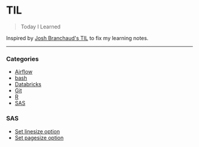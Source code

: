 # TIL

> Today I Learned

Inspired by [Josh Branchaud's TIL](https://github.com/jbranchaud/til) to fix my learning notes.

---

### Categories
* [Airflow](#airflow)
* [bash](#bash)
* [Databricks](#databricks)
* [Git](#git)
* [R](#r)
* [SAS](#sas)

### SAS
- [Set linesize option](sas/linesize.md)
- [Set pagesize option](sas/pagesize.md)
